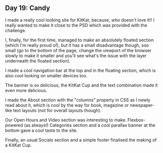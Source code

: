 ## Day 19: Candy

I made a really cool looking site for KitKat, because, who doesn't love it!! I really wanted to make it close to the PSD which was provided with the challenge.

I, finally, for the first time, managed to make an absolutely floated section (which I'm really proud of), but it has a small disadvantage though, soo small (go to the bottom of the page, change the viewport of the browser slowly to make it smaller and you'll see what's the issue with the layer underneath the floated section).

I made a cool navigation bar at the top and in the floating section, which is also cool looking on smaller devices too.

The banner is so delicious, the KitKat Cup and the text combination made it even more delicious.

I made the About section with the "columns" property in CSS as I newly read about it, which is cool by the way for book, magazine or newspaper-like text layouts (not for overall layouts though).

Our Open Hours and Video section was interesting to make. Flexbox-powered (as always!) Categories section and a cool parallax banner at the bottom gave a cool taste to the site.

Finally, an usual Socials section and a simple footer finalised the making of a KitKat Cup.
